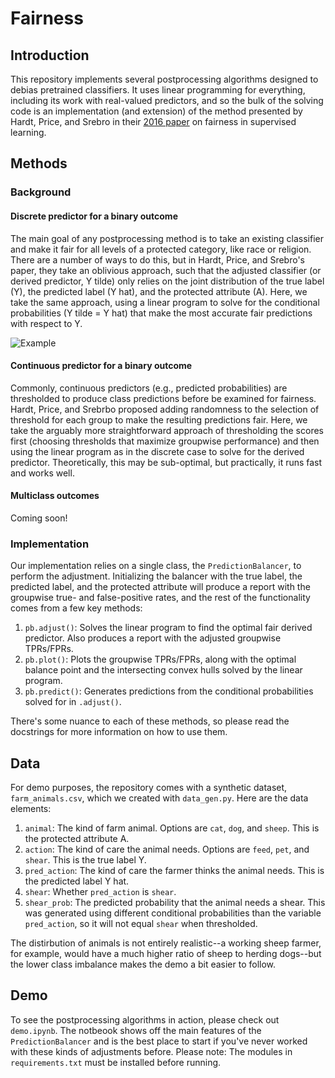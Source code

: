 # Fairness
## Introduction
This repository implements several postprocessing algorithms designed to debias pretrained classifiers. It uses linear programming for everything, including its work with real-valued predictors, and so the bulk of the solving code is an implementation (and extension) of the method presented by Hardt, Price, and Srebro in their [2016 paper](https://arxiv.org/pdf/1610.02413.pdf) on fairness in supervised learning. 

## Methods
### Background
#### Discrete predictor for a binary outcome
The main goal of any postprocessing method is to take an existing classifier and make it fair for all levels of a protected category, like race or religion. There are a number of ways to do this, but in Hardt, Price, and Srebro's paper, they take an oblivious approach, such that the adjusted classifier (or derived predictor, Y tilde) only relies on the joint distribution of the true label (Y), the predicted label (Y hat), and the protected attribute (A). Here, we take the same approach, using a linear program to solve for the conditional probabilities (Y tilde = Y hat) that make the most accurate fair predictions with respect to Y.

![Example](https://github.com/scotthlee/fairness/blob/master/img/lines.png?raw=true)

#### Continuous predictor for a binary outcome
Commonly, continuous predictors (e.g., predicted probabilities) are thresholded to produce class predictions before be examined for fairness. Hardt, Price, and Srebrbo proposed adding randomness to the selection of threshold for each group to make the resulting predictions fair. Here, we take the arguably more straightforward approach of thresholding the scores first (choosing thresholds that maximize groupwise performance) and then using the linear program as in the discrete case to solve for the derived predictor. Theoretically, this may be sub-optimal, but practically, it runs fast and works well.

#### Multiclass outcomes
Coming soon!

### Implementation
Our implementation relies on a single class, the `PredictionBalancer`, to perform the adjustment. Initializing the balancer with the true label, the predicted label, and the protected attribute will produce a report with the groupwise true- and false-positive rates, and the rest of the functionality comes from a few key methods:

1. `pb.adjust()`: Solves the linear program to find the optimal fair derived predictor. Also produces a report with the adjusted groupwise TPRs/FPRs.
2. `pb.plot()`: Plots the groupwise TPRs/FPRs, along with the optimal balance point and the intersecting convex hulls solved by the linear program.
3. `pb.predict()`: Generates predictions from the conditional probabilities solved for in `.adjust()`. 

There's some nuance to each of these methods, so please read the docstrings for more information on how to use them.

## Data
For demo purposes, the repository comes with a synthetic dataset, `farm_animals.csv`, which we created with `data_gen.py`. Here are the data elements:

1. `animal`: The kind of farm animal. Options are `cat`, `dog`, and `sheep`. This is the protected attribute A.
2. `action`: The kind of care the animal needs. Options are `feed`, `pet`, and `shear`. This is the true label Y.
3. `pred_action`: The kind of care the farmer thinks the animal needs. This is the predicted label Y hat.
4. `shear`: Whether `pred_action` is `shear`.
5. `shear_prob`: The predicted probability that the animal needs a shear. This was generated using different conditional probabilities than the variable `pred_action`, so it will not equal `shear` when thresholded. 

The distirbution of animals is not entirely realistic--a working sheep farmer, for example, would have a much higher ratio of sheep to herding dogs--but the lower class imbalance makes the demo a bit easier to follow.

## Demo
To see the postprocessing algorithms in action, please check out `demo.ipynb`. The notbeook shows off the main features of the `PredictionBalancer` and is the best place to start if you've never worked with these kinds of adjustments before. Please note: The modules in `requirements.txt` must be installed before running.
